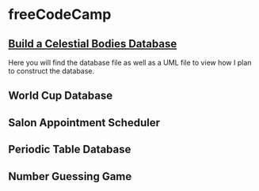 # freeCodeCamp
## [Build a Celestial Bodies Database](/Build%20a%20Celestial%20Bodies%20Database/)
Here you will find the database file as well as a UML file to view how I plan to construct the database.

## World Cup Database

## Salon Appointment Scheduler

## Periodic Table Database

## Number Guessing Game